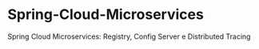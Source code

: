 # Spring-Cloud-Microservices
Spring Cloud Microservices: Registry, Config Server e Distributed Tracing
